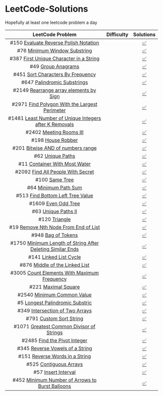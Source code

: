 # LeetCode-Solutions
Hopefully at least one leetcode problem a day

<!--
Problem Template
| # [](https://leetcode.com/problems/) | ![< Badge>](https://img.shields.io/badge/-Easy-green) |[:white_check_mark:]()|

Badges:
![<Easy Badge>](https://img.shields.io/badge/-Easy-green)
![<Medium Badge>](https://img.shields.io/badge/-Medium-yellow)
![<Hard Badge>](https://img.shields.io/badge/-Hard-red)

Check Mark
[:white_check_mark:]()

Cross Mark
[:x:]()
 -->


| LeetCode Problem | Difficulty | Solutions |
| :---: | :---: | :---: |
| #150 [Evaluate Reverse Polish Notation](https://leetcode.com/problems/evaluate-reverse-polish-notation) | ![<Medium Badge>](https://img.shields.io/badge/-Medium-yellow) |[:white_check_mark:  ](solutions/p150.cpp)|
| #76 [Minimum Window Substring](https://leetcode.com/problems/minimum-window-substring) | ![<Hard Badge>](https://img.shields.io/badge/-Hard-red) |[:white_check_mark:](solutions/p76.cpp) |
| #387 [First Unique Character in a String](https://leetcode.com/problems/first-unique-character-in-a-string) | ![<Easy Badge>](https://img.shields.io/badge/-Easy-green) |[:white_check_mark:](solutions/p387.cpp) |
| #49 [Group Anagrams](https://leetcode.com/problems/group-anagrams) | ![<Medium Badge>](https://img.shields.io/badge/-Medium-yellow) |[:white_check_mark:](solutions/p47.cpp)|
| #451 [Sort Characters By Frequency](https://leetcode.com/problems/sort-characters-by-frequency) | ![<Medium Badge>](https://img.shields.io/badge/-Medium-yellow) |[:white_check_mark:](solutions/p451.cpp)|
| #647 [Palindromic Substrings](https://leetcode.com/problems/palindromic-substrings) | ![<Medium Badge>](https://img.shields.io/badge/-Medium-yellow) |[:white_check_mark:](solutions/p647.cpp)|
| #2149 [Rearrange array elements by Sign](https://leetcode.com/problems/rearrange-array-elements-by-sign) | ![<Medium Badge>](https://img.shields.io/badge/-Medium-yellow) |[:white_check_mark:](solutions/p2149.cpp)|
| #2971 [Find Polygon With the Largest Perimeter](https://leetcode.com/problems/find-polygon-with-the-largest-perimeter) | ![<Medium Badge>](https://img.shields.io/badge/-Medium-yellow) |[:white_check_mark:](solutions/p2971.cpp)|
| #1481 [Least Number of Unique Integers after K Removals](https://leetcode.com/problems/least-number-of-unique-integers-after-k-removals) | ![<Medium Badge>](https://img.shields.io/badge/-Medium-yellow) |[:white_check_mark:](solutions/p1481.cpp)|
| #2402 [Meeting Rooms III](https://leetcode.com/problems/meeting-rooms-iii) | ![<Hard Badge>](https://img.shields.io/badge/-Hard-red) |[:white_check_mark:](solutions/p2402.cpp)|
| #198 [House Robber](https://leetcode.com/problems/house-robber) | ![<Medium Badge>](https://img.shields.io/badge/-Medium-yellow) |[:white_check_mark:](solutions/p198.cpp)|
| #201 [Bitwise AND of numbers range](https://leetcode.com/problems/bitwise-and-of-numbers-range) | ![<Medium Badge>](https://img.shields.io/badge/-Medium-yellow) |[:white_check_mark:](solutions/p201.cpp)|
| #62 [Unique Paths](https://leetcode.com/problems/unique-paths) | ![<Medium Badge>](https://img.shields.io/badge/-Medium-yellow) |[:white_check_mark:](solutions/p62.cpp)|
| #11 [Container With Most Water](https://leetcode.com/problems/container-with-most-water) | ![<Medium Badge>](https://img.shields.io/badge/-Medium-yellow) |[:white_check_mark:](solutions/p11.cpp)|
| #2092 [Find All People With Secret](https://leetcode.com/problems/find-all-people-with-secret) | ![<Hard Badge>](https://img.shields.io/badge/-Hard-red) |[:white_check_mark:](solutions/p2092.cpp)|
| #100 [Same Tree](https://leetcode.com/problems/same-tree) | ![<Easy Badge>](https://img.shields.io/badge/-Easy-green) |[:white_check_mark:](solutions/p100.cpp)|
| #64 [Minimum Path Sum](https://leetcode.com/problems/minimum-path-sum) | ![<Medium Badge>](https://img.shields.io/badge/-Medium-yellow) |[:white_check_mark:](solutions/p64.cpp)|
| #513 [Find Bottom Left Tree Value](https://leetcode.com/problems/find-bottom-left-tree-value) | ![<Medium Badge>](https://img.shields.io/badge/-Medium-yellow) |[:white_check_mark:](solutions/p513.cpp)|
| #1609 [Even Odd Tree](https://leetcode.com/problems/even-odd-tree) | ![<Medium Badge>](https://img.shields.io/badge/-Medium-yellow) |[:white_check_mark:](solutions/p1609.cpp)|
| #63 [Unique Paths II](https://leetcode.com/problems/unique-paths-ii) | ![<Medium Badge>](https://img.shields.io/badge/-Medium-yellow) |[:white_check_mark:](solutions/p63.cpp)|
| #120 [Triangle](https://leetcode.com/problems/triangle) | ![<Medium Badge>](https://img.shields.io/badge/-Medium-yellow) |[:white_check_mark:](solutions/p120.cpp)|
| #19 [Remove Nth Node From End of List](https://leetcode.com/problems/remove-nth-node-from-end-of-list) | ![<Medium Badge>](https://img.shields.io/badge/-Medium-yellow) |[:white_check_mark:](solutions/p19.cpp)|
| #948 [Bag of Tokens](https://leetcode.com/problems/bag-of-tokens) | ![<Medium Badge>](https://img.shields.io/badge/-Medium-yellow) |[:white_check_mark:](solutions/p948.cpp)|
| #1750 [Minimum Length of String After Deleting Similar Ends](https://leetcode.com/problems/minimum-length-of-string-after-deleting-similar-ends) | ![<Medium Badge>](https://img.shields.io/badge/-Medium-yellow) |[:white_check_mark:](solutions/p1750.cpp)|
| #141 [Linked List Cycle](https://leetcode.com/problems/linked-list-cycle) | ![<Easy Badge>](https://img.shields.io/badge/-Easy-green) |[:white_check_mark:](solutions/p141.cpp)|
| #876 [Middle of the Linked List](https://leetcode.com/problems/middle-of-the-linked-list) | ![<Easy Badge>](https://img.shields.io/badge/-Easy-green) |[:white_check_mark:](solutions/p876.cpp)|
| #3005 [Count Elements With Maximum Frequency](https://leetcode.com/problems/count-elements-with-maximum-frequency) | ![<Easy Badge>](https://img.shields.io/badge/-Easy-green) |[:white_check_mark:](solutions/p3005.cpp)|
| #221 [Maximal Square](https://leetcode.com/problems/) | ![<Medium Badge>](https://img.shields.io/badge/-Medium-yellow) |[:white_check_mark:](solutions/p221.cpp)|
| #2540 [Minimum Common Value](https://leetcode.com/problems/minimum-common-value) | ![<Easy Badge>](https://img.shields.io/badge/-Easy-green) |[:white_check_mark:](solutions/p2540.cpp)|
| #5 [Longest Palindromic Substric](https://leetcode.com/problems/longest-palindromic-substring) | ![<Medium Badge>](https://img.shields.io/badge/-Medium-yellow) |[:white_check_mark:](solutions/p5.cpp)|
| #349 [Intersection of Two Arrays](https://leetcode.com/problems/intersection-of-two-arrays) | ![<Easy Badge>](https://img.shields.io/badge/-Easy-green) |[:white_check_mark:](solutions/p349.cpp)|
| #791 [Custom Sort String](https://leetcode.com/problems/custom-sort-string) | ![<Medium Badge>](https://img.shields.io/badge/-Medium-yellow) |[:white_check_mark:](solutions/p791.cpp)|
| #1071 [Greatest Common Divisor of Strings](https://leetcode.com/problems/greatest-common-divisor-of-strings) | ![<Easy Badge>](https://img.shields.io/badge/-Easy-green) |[:white_check_mark:](solutions/p1071.cpp)|
| #2485 [Find the Pivot Integer](https://leetcode.com/problems/find-the-pivot-integer) | ![<Easy Badge>](https://img.shields.io/badge/-Easy-green) |[:white_check_mark:](solutions/p2485.cpp)|
| #345 [Reverse Vowels of a String](https://leetcode.com/problems/reverse-vowels-of-a-string) | ![<Easy Badge>](https://img.shields.io/badge/-Easy-green) |[:white_check_mark:](solutions/p345.cpp)|
| #151 [Reverse Words in a String](https://leetcode.com/problems/reverse-words-in-a-string) | ![<Medium Badge>](https://img.shields.io/badge/-Medium-yellow) |[:white_check_mark:](solutions/p151.cpp)|
| #525 [Contiguous Arrays](https://leetcode.com/problems/contiguous-array) | ![<Medium Badge>](https://img.shields.io/badge/-Medium-yellow) |[:white_check_mark:](solutions/p525.cpp)|
| #57 [Insert Interval](https://leetcode.com/problems/insert-interval) | ![<Medium Badge>](https://img.shields.io/badge/-Medium-yellow) |[:white_check_mark:](solutions/p57.cpp)|
| #452 [Minimum Number of Arrows to Burst Balloons](https://leetcode.com/problems/minimum-number-of-arrows-to-burst-balloons) | ![<Medium Badge>](https://img.shields.io/badge/-Medium-yellow) |[:white_check_mark:](solutions/p452.cpp)|
